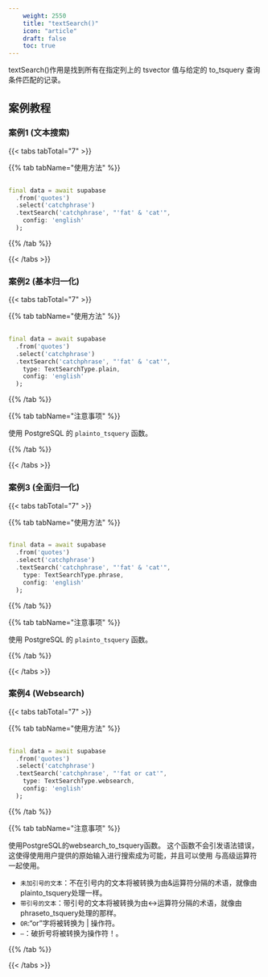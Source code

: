 ```yaml
---
    weight: 2550
    title: "textSearch()"
    icon: "article"
    draft: false
    toc: true
---
```



textSearch()作用是找到所有在指定列上的 tsvector 值与给定的 to_tsquery 查询条件匹配的记录。







## 案例教程
### 案例1 (文本搜索)

{{< tabs tabTotal="7" >}}

  
  
  
  
>

{{% tab tabName="使用方法" %}}



```dart
                                                                              
final data = await supabase
  .from('quotes')
  .select('catchphrase')
  .textSearch('catchphrase', "'fat' & 'cat'",
    config: 'english'
  );
```


{{% /tab %}}

{{< /tabs >}}


### 案例2 (基本归一化)

{{< tabs tabTotal="7" >}}

  
  
  
  
>

{{% tab tabName="使用方法" %}}



```dart
                                                                              
final data = await supabase
  .from('quotes')
  .select('catchphrase')
  .textSearch('catchphrase', "'fat' & 'cat'",
    type: TextSearchType.plain,
    config: 'english'
  );
```


{{% /tab %}}

{{% tab tabName="注意事项" %}}



使用 PostgreSQL 的 `plainto_tsquery` 函数。



{{% /tab %}}


{{< /tabs >}}




### 案例3 (全面归一化)

{{< tabs tabTotal="7" >}}

  
  
  
  
>

{{% tab tabName="使用方法" %}}



```dart
                                                                              
final data = await supabase
  .from('quotes')
  .select('catchphrase')
  .textSearch('catchphrase', "'fat' & 'cat'",
    type: TextSearchType.phrase,
    config: 'english'
  );
```


{{% /tab %}}

{{% tab tabName="注意事项" %}}



使用 PostgreSQL 的 `plainto_tsquery` 函数。



{{% /tab %}}

{{< /tabs >}}


### 案例4 (Websearch)

{{< tabs tabTotal="7" >}}

  
  
  
  
>

{{% tab tabName="使用方法" %}}



```dart
                                                                              
final data = await supabase
  .from('quotes')
  .select('catchphrase')
  .textSearch('catchphrase', "'fat or cat'",
    type: TextSearchType.websearch,
    config: 'english'
  );
```


{{% /tab %}}

{{% tab tabName="注意事项" %}}



使用PostgreSQL的websearch_to_tsquery函数。 这个函数不会引发语法错误，这使得使用用户提供的原始输入进行搜索成为可能，并且可以使用 与高级运算符一起使用。

* `未加引号的文本`：不在引号内的文本将被转换为由&运算符分隔的术语，就像由plainto_tsquery处理一样。
* `带引号的文本`：带引号的文本将被转换为由<->运算符分隔的术语，就像由phraseto_tsquery处理的那样。
* `OR`:“or”字将被转换为 | 操作符。
* `—`：破折号将被转换为操作符！。



{{% /tab %}}


{{< /tabs >}}